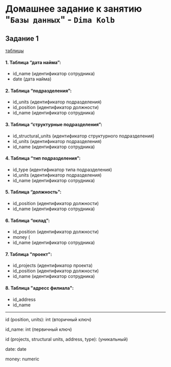 # Домашнее задание к занятию "`Базы данных`" - `Dima Kolb`

## Задание 1

[таблицы](png/2.png)

#### 1. Таблица “дата найма”:
* id_name (идентификатор сотрудника)
* date (дата найма)


#### 2. Таблица “подразделения”:
* id_units (идентификатор подразделения)
* id_position (идентификатор должности)
* id_name (идентификатор сотрудника)


#### 3. Таблица “структурные подразделения”:
* id_structural_units (идентификатор структурного подразделения)
* id_units (идентификатор подразделения) 
* id_name (идентификатор сотрудника)


#### 4. Таблица “тип подразделения”:
* id_type (идентификатор типа подразделения)
* id_units (идентификатор подразделения)
* id_name (идентификатор сотрудника)


#### 5. Таблица “должность”:
* id_position (идентификатор должности)
* id_name (идентификатор сотрудника)


#### 6. Таблица “оклад”:
* id_position (идентификатор должности)
* money (
* id_name (идентификатор сотрудника)

#### 7. Таблица "проект":
* id_projects (идентификатор проекта)
* id_position (идентификатор должности)
* id_name (идентификатор сотрудника)

#### 8. Таблица "адресс филиала":
* id_address
* id_name

----

id (position, units): int (вторичный ключ)

id_name: int (первичный ключ)

id (projects, structural units, address, type): (уникальный)

date: date

money: numeric
